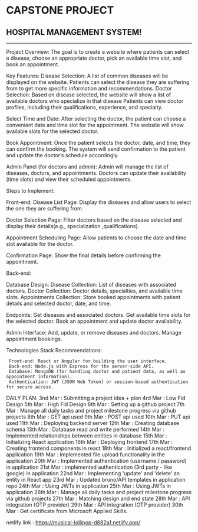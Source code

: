 # CAPSTONE PROJECT
## HOSPITAL MANAGEMENT SYSTEM!
___
Project Overview:
      The goal is to create a website where patients can select a disease, choose an appropriate doctor, pick an available time slot, and book an appointment.

Key Features:
   Disease Selection:
          A list of common diseases will be displayed on the website.
          Patients can select the disease they are suffering from to get more specific information and recommendations.
    Doctor Selection:
          Based on disease selected, the website will show a list of available doctors who        specialize in that disease
    Patients can view doctor profiles, including their qualifications, experience, and specialty.
  
  Select Time and Date:
    After selecting the doctor, the patient can choose a convenient date and time slot for the appointment.
    The website will show available slots for the selected doctor.
  
  Book Appointment:
    Once the patient selects the doctor, date, and time, they can confirm the booking.
    The system will send confirmation to the patient and update the doctor’s schedule accordingly.
  
  Admin Panel (for doctors and admin):
    Admin will manage the list of diseases, doctors, and appointments.
    Doctors can update their availability (time slots) and view their scheduled appointments.

Steps to Implement:

Front-end:
 Disease List Page:
     Display the diseases and allow users to select the one they are suffering from.
 
 Doctor Selection Page:
     Filter doctors based on the disease selected and display their details(e.g., specialization ,qualifications).
 
 Appointment Scheduling Page:
     Allow patients to choose the date and time slot available for the doctor.
 
 Confirmation Page:
     Show the final details before confirming the appointment.
 
Back-end:
 
 Database Design:
     Disease Collection: List of diseases with associated doctors.
     Doctor Collection: Doctor details, specialties, and available time slots.
     Appointments Collection: Store booked appointments with patient details and selected doctor, date, and time.

 Endpoints:
     Get diseases and associated doctors.
     Get available time slots for the selected doctor.
     Book an appointment and update doctor availability.
 
 Admin Interface:
     Add, update, or remove diseases and doctors.
     Manage appointment bookings.

Technologies Stack Recommendations:
 
     Front-end: React or Angular for building the user interface.
     Back-end: Node.js with Express for the server-side API.
     Database: MongoDB (for handling doctor and patient data, as well as appointment information).
     Authentication: JWT (JSON Web Token) or session-based authentication for secure access.

DAILY PLAN:
3nd Mar : Submitting a project idea + plan
4rd Mar : Low Fid Design
5th Mar : High Fid Design
6th Mar : Setting up a github project
7th Mar : Manage all daily tasks and project milestone progress via github projects
8th Mar : GET api used
9th Mar : POST api used
10th Mar : PUT api used
11th Mar : Deploying backend server
12th Mar : Creating database schema
13th Mar : Database read and write performed
14th Mar : Implemented relationships between entities in database
15th Mar : Initializing React application
16th Mar : Deploying frontend
17th Mar : Creating frontend components in react
18th Mar : Initialized a react/frontend application
19th Mar : Implemented file upload functionality in the application
20th Mar : Implemented authentication (username / password) in application
21st Mar : implemented authentication (3rd party - like google) in application
22nd Mar : Implementing 'update' and 'delete' an entity in React app
23rd Mar : Updated bruno/API templates in application repo
24th Mar : Using JWTs in application
25th Mar : Using JWTs in application
26th Mar : Manage all daily tasks and project milestone progress via github projects
27th Mar : Matching design and end state 
28th Mar : API integration (OTP provider)
29th Mar : API integration (OTP provider)
30th Mar : Get certificate from Microsoft Applied Skills.


netlify link : https://musical-lollipop-d882a1.netlify.app/